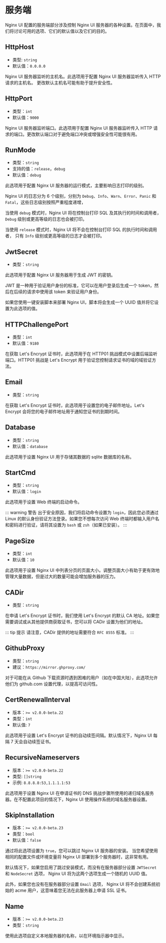 # 服务端

Nginx UI 配置的服务端部分涉及控制 Nginx UI 服务器的各种设置。在页面中，我们将讨论可用的选项、它们的默认值以及它们的目的。

## HttpHost
- 类型: `string`
- 默认值：`0.0.0.0`

Nginx UI 服务器监听的主机名。此选项用于配置 Nginx UI 服务器监听传入 HTTP 请求的主机名。 更改默认主机名可能有助于提升安全性。

## HttpPort

- 类型：`int`
- 默认值：`9000`

Nginx UI 服务器监听端口。此选项用于配置 Nginx UI 服务器监听传入 HTTP 请求的端口。更改默认端口对于避免端口冲突或增强安全性可能很有用。

## RunMode

- 类型：`string`
- 支持的值：`release`，`debug`
- 默认值：`debug`

此选项用于配置 Nginx UI 服务器的运行模式，主要影响日志打印的级别。

Nginx UI 的日志分为 6 个级别，分别为 `Debug`、`Info`、`Warn`、`Error`、`Panic` 和 `Fatal`，这些日志级别按照严重程度递增，

当使用 `debug` 模式时，Nginx UI 将在控制台打印 SQL 及其执行的时间和调用者，`Debug` 级别或更高等级的日志也会被打印。

当使用 `release` 模式时，Nginx UI 将不会在控制台打印 SQL 的执行时间和调用者， 只有 `Info` 级别或更高等级的日志才会被打印。

## JwtSecret
- 类型：`string`

此选项用于配置 Nginx UI 服务器用于生成 JWT 的密钥。

JWT 是一种用于验证用户身份的标准，它可以在用户登录后生成一个 token，然后在后续的请求中使用该 token 来验证用户身份。

如果您使用一键安装脚本来部署 Nginx UI，脚本将会生成一个 UUID 值并将它设置为此选项的值。

## HTTPChallengePort

- 类型：`int`
- 默认值：`9180`

在获取 Let's Encrypt 证书时，此选项用于在 HTTP01 挑战模式中设置后端监听端口。HTTP01 挑战是 Let's Encrypt
用于验证您控制请求证书的域的域验证方法。

## Email
- 类型：`string`

在获取 Let's Encrypt 证书时，此选项用于设置您的电子邮件地址。Let's Encrypt 会将您的电子邮件地址用于通知您证书的到期时间。

## Database

- 类型：`string`
- 默认值：`database`

此选项用于设置 Nginx UI 用于存储其数据的 sqlite 数据库的名称。

## StartCmd

- 类型：`string`
- 默认值：`login`

此选项用于设置 Web 终端的启动命令。

::: warning 警告
出于安全原因，我们将启动命令设置为 `login`，因此您必须通过 Linux 的默认身份验证方法登录。如果您不想每次访问 Web
终端时都输入用户名和密码进行验证，请将其设置为 `bash` 或 `zsh`（如果已安装）。
:::

## PageSize

- 类型：`int`
- 默认值：`10`

此选项用于设置 Nginx UI 中列表分页的页面大小。调整页面大小有助于更有效地管理大量数据，但是过大的数量可能会增加服务器的压力。

## CADir

- 类型：`string`

在申请 Let's Encrypt 证书时，我们使用 Let's Encrypt 的默认 CA 地址。如果您需要调试或从其他提供商获取证书，您可以将 CADir
设置为他们的地址。

::: tip 提示
请注意，CADir 提供的地址需要符合 `RFC 8555` 标准。
:::

## GithubProxy

- 类型：`string`
- 建议：`https://mirror.ghproxy.com/`

对于可能在从 Github 下载资源时遇到困难的用户（如在中国大陆），此选项允许他们为 github.com 设置代理，以提高可访问性。

## CertRenewalInterval

- 版本：`>= v2.0.0-beta.22`
- 类型：`int`
- 默认值: `7`

此选项用于设置 Let's Encrypt 证书的自动续签间隔。默认情况下，Nginx UI 每隔 7 天会自动续签证书。

## RecursiveNameservers

- 版本：`>= v2.0.0-beta.22`
- 类型: `[]string`
- 示例: `8.8.8.8:53,1.1.1.1:53`

此选项用于设置 Nginx UI 在申请证书的 DNS 挑战步骤所使用的递归域名服务器。在不配置此项目的情况下，Nginx UI 使用操作系统的域名服务器设置。

## SkipInstallation

- 版本：`>= v2.0.0-beta.23`
- 类型：`bool`
- 默认值：`false`

通过将此选项设置为 `true`，您可以跳过 Nginx UI 服务器的安装。
当您希望使用相同的配置文件或环境变量将 Nginx UI 部署到多个服务器时，这非常有用。

默认情况下，如果您启用了跳过安装模式，而没有在服务器部分设置 `JWTSecret` 和 `NodeSecret` 选项，
Nginx UI 将为这两个选项生成一个随机的 UUID 值。

此外，如果您也没有在服务器部分设置 `Email` 选项，
Nginx UI 将不会创建系统初始的 acme 用户，这意味着您无法在此服务器上申请 SSL 证书。

## Name

- 版本：`>= v2.0.0-beta.23`
- 类型：`string`

使用此选项自定义本地服务器的名称，以在环境指示器中显示。
